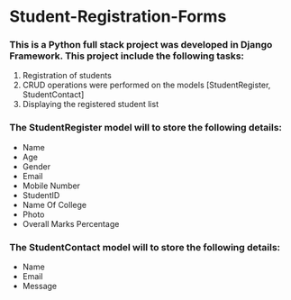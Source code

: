 # Student-Registration-Forms
<h3>This is a Python full stack project was developed in Django Framework.
This project include the following tasks:</h3>
<ol>
<li>Registration of students</li>
<li>CRUD operations were performed on the models [StudentRegister, StudentContact]</li>
<li>Displaying the registered student list</li>
</ol>

<h3>The StudentRegister model will to store the following details:</h3>
<ul>
  <li>Name</li>
  <li>Age</li>
  <li>Gender</li>
  <li>Email</li>
  <li>Mobile Number</li>
  <li>StudentID</li>
  <li>Name Of College</li>
  <li>Photo</li>
  <li>Overall Marks Percentage</li>
</ul>

<h3>The StudentContact model will to store the following details:</h3>
<ul>
  <li>Name</li>
  <li>Email</li>
  <li>Message</li>
</ul>
